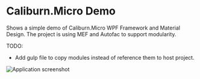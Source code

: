 # Caliburn.Micro Demo
Shows a simple demo of Caliburn.Micro WPF Framework and Material Design. The project is using MEF and Autofac to support modularity. 

TODO:
- Add gulp file to copy modules instead of reference them to host project.


![Application screenshot](https://i.imgur.com/JPazhK2.png)
